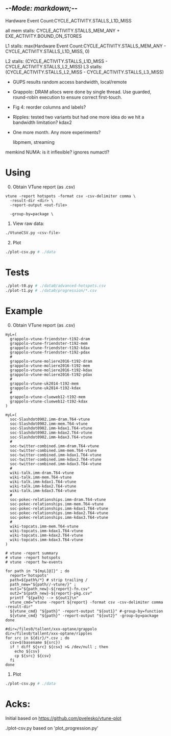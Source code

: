 -*-Mode: markdown;-*-
-----------------------------------------------------------------------------

Hardware Event Count:CYCLE_ACTIVITY.STALLS_L1D_MISS

all mem stalls: CYCLE_ACTIVITY.STALLS_MEM_ANY + EXE_ACTIVITY.BOUND_ON_STORES

L1 stalls: max(Hardware Event Count:CYCLE_ACTIVITY.STALLS_MEM_ANY - CYCLE_ACTIVITY.STALLS_L1D_MISS, 0)

L2 stalls: (CYCLE_ACTIVITY.STALLS_L1D_MISS - CYCLE_ACTIVITY.STALLS_L2_MISS)
L3 stalls: (CYCLE_ACTIVITY.STALLS_L2_MISS - CYCLE_ACTIVITY.STALLS_L3_MISS)


- GUPS results
  random access bandwidth, local/remote

- Grappolo: DRAM allocs were done by single thread. Use guarded, round-robin execution to ensure correct first-touch.

- Fig 4: reorder columns and labels?

- Ripples: tested two variants but had one more idea
  do we hit a bandwidth limitation?
  kdax2
  

- One more month. Any more experiments?

  libpmem, streaming
  

memkind NUMA: is it inflexible? ignores numactl?



Using
=============================================================================

0. Obtain VTune report (as .csv)

```
vtune -report hotspots -format csv -csv-delimiter comma \
  -result-dir <dir> \
  -report-output <out-file>

  -group-by=package \
```


1. View raw data:

```sh
./VtuneCSV.py <csv-file>
```

2. Plot

```sh
./plot-csv.py # ./data
```

Tests
=============================================================================

```sh
./plot-t0.py # ./data0/advanced-hotspots.csv
./plot-t1.py # ./data0/progression/*.csv
```


Example
=============================================================================

0. Obtain VTune report (as .csv)

```
myL=(
  grappolo-vtune-friendster-t192-dram
  grappolo-vtune-friendster-t192-mem
  grappolo-vtune-friendster-t192-kdax
  grappolo-vtune-friendster-t192-pdax
  #
  grappolo-vtune-moliere2016-t192-dram
  grappolo-vtune-moliere2016-t192-mem
  grappolo-vtune-moliere2016-t192-kdax
  grappolo-vtune-moliere2016-t192-pdax
  #
  grappolo-vtune-uk2014-t192-mem
  grappolo-vtune-uk2014-t192-kdax
  #
  grappolo-vtune-clueweb12-t192-mem
  grappolo-vtune-clueweb12-t192-kdax
)

myL=(
  soc-Slashdot0902.imm-dram.T64-vtune
  soc-Slashdot0902.imm-mem.T64-vtune
  soc-Slashdot0902.imm-kdax1.T64-vtune
  soc-Slashdot0902.imm-kdax2.T64-vtune
  soc-Slashdot0902.imm-kdax3.T64-vtune
  #
  soc-twitter-combined.imm-dram.T64-vtune
  soc-twitter-combined.imm-mem.T64-vtune
  soc-twitter-combined.imm-kdax1.T64-vtune
  soc-twitter-combined.imm-kdax2.T64-vtune
  soc-twitter-combined.imm-kdax3.T64-vtune
  #
  wiki-talk.imm-dram.T64-vtune
  wiki-talk.imm-mem.T64-vtune
  wiki-talk.imm-kdax1.T64-vtune
  wiki-talk.imm-kdax2.T64-vtune
  wiki-talk.imm-kdax3.T64-vtune
  #
  soc-pokec-relationships.imm-dram.T64-vtune
  soc-pokec-relationships.imm-mem.T64-vtune
  soc-pokec-relationships.imm-kdax1.T64-vtune
  soc-pokec-relationships.imm-kdax2.T64-vtune
  soc-pokec-relationships.imm-kdax3.T64-vtune
  #
  wiki-topcats.imm-mem.T64-vtune
  wiki-topcats.imm-kdax1.T64-vtune
  wiki-topcats.imm-kdax2.T64-vtune
  wiki-topcats.imm-kdax3.T64-vtune
)

# vtune -report summary
# vtune -report hotspots
# vtune -report hw-events

for path in "${myL[@]}" ; do
  report='hotspots'
  path=${path%/*} # strip trailing /
  path_new="${path//-vtune/}" ;
  out1="${path_new}-${report}-fn.csv"
  out2="${path_new}-${report}-pkg.csv"
  printf "${path} --> ${out1}\n"
  vtune_cmd="vtune -report ${report} -format csv -csv-delimiter comma -result-dir"
  ${vtune_cmd} "${path}" -report-output "${out1}" #-group-by=function
  ${vtune_cmd} "${path}" -report-output "${out2}" -group-by=package
done
```

```
#dir=/files0/tallent/xxx-optane/grappolo
dir=/files0/tallent/xxx-optane/ripples
for src in ${dir}/*.csv ; do
  csv=$(basename ${src})
  if ! diff ${src} ${csv} >& /dev/null ; then
    echo ${csv}
    cp ${src} ${csv}
  fi
done
```


1. Plot

```sh
./plot-csv.py # ./data
```


Acks:
=============================================================================

Initial based on https://github.com/pvelesko/vtune-plot

./plot-csv.py based on 'plot_progression.py'
